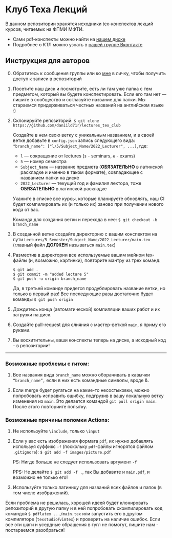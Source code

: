 # Клуб Теха Лекций

В данном репозитории хранятся исходники tex-конспектов лекций курсов, читаемых на ФПМИ МФТИ.  
- Сами pdf-конспекты можно найти на [нашем диске](https://disk.yandex.ru/d/IDUn8-HtGvIBYA)
- Подробнее о КТЛ можно узнать в [нашей группе Вконтакте](https://vk.com/mipt_ltc)

## Инструкция для авторов

0. Обратитесь к сообщения группы или ко [мне](https://t.me/Invader1711) в личку, чтобы получить доступ к записи в репозиторий

1. Посетите наш диск и посмотрите, есть ли там уже папка с тем предметом, который вы будете конспектировать. Если его там нет — пишите в сообщество и согласуйте название для папки. Мы стараемся придерживаться честных названий на английском языке :)

2. Склонируйте репозиторий: ```$ git clone https://github.com/daniild71r/lectures_tex_club```
   
   Создайте в нем свою ветку с уникальным названием, и в своей ветке добавьте в `config.json` запись следующего вида: ```"branch_name": ["l/5/Subject_Name/2022_Lecturer", ...]```, где: 
   - `l` — сокращение от lectures (`s` - seminars, `e` - exams)
   - `5` — номер семестра   
   - `Subject_Name` — название предмета (**ОБЯЗАТЕЛЬНО** в латинской раскладке и именно в таком формате), совпадающее с названием папки на диске
   - `2022_Lecturer` — текущий год и фамилия лектора, тоже **ОБЯЗАТЕЛЬНО** в латинской раскладке  

   Укажите в списке все курсы, которые планируете обновлять, наш CI будет компилировать их (и только их) заново при получении нового кода от вас.
   
   Команда для создания ветки и перехода в нее: ```$ git checkout -b branch_name```

3. В созданной ветке создайте директорию с вашим конспектом на пути `Lectures/5_Semester/Subject_Name/2022_Lecturer/main.tex` (главный файл **ДОЛЖЕН** называться `main.tex`)

4. Разместив в директории все используемые вашим мейном tex-файлы (и, возможно, картинки), повторите мантру из трех команд:
   ```
   $ git add .
   $ git commit -m "added lecture 5"
   $ git push -u origin branch_name
   ```
   Да, в третьей команде придется продублировать название ветки, но только в первый раз! Все последующие разы достаточно будет команды `$ git push origin`

4. Дождитесь конца (автоматической) компиляции ваших работ и их загрузки на диск.

5. Создайте pull-request для слияния с мастер-веткой `main`, я приму его руками.

6. Вы восхитительны, ваши конспекты теперь на диске, а исходный код - в репозитории!

---

### Возможные проблемы с гитом:

1. Все названия вида `branch_name` можно оборачивать в кавычки `“branch_name”,` если в них есть командные символы, вроде &.

2. Если merge будет ругаться на какие-то несостыковки, можно попробовать исправить ошибку, подгрузив в вашу локальную ветку изменения из `main`. Это делается командой `git pull origin main`. После этого повториите попытку.


 ### Возможные причины поломки Actions:

 1. Не используйте `\include`, только `\input`
 
 2. Если у вас есть изображения формата `pdf`, их нужно добавлять используя суффикс `-f` (поскольку `pdf`-файлы игнорятся файлом `.gitignore`):
    `$ git add -f images/picture.pdf`
    
    PS: Нигде больше не следует использовать аргумент `-f`
    
    PPS: Не делайте `$ git add -f .`, так Вы добавите и `main.pdf`, и возможно не только его!
    
 3. Используйте только латиницу для названий всех файлов и папок (в том числе изображений).

Если проблема не решилась, хорошей идеей будет клонировать репозиторий в другую папку и в ней попробовать скомпилировать код командой `$ pdflatex .../main.tex` или запустить его в другом компиляторе (`texstudio`/`vimtex`) и проверить на наличие ошибок. Если все эти шаги и усердные обращения в гугл не помогут, пишите нам - постараемся разобраться!

